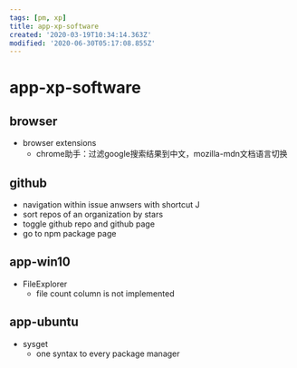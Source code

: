 ```yaml
---
tags: [pm, xp]
title: app-xp-software
created: '2020-03-19T10:34:14.363Z'
modified: '2020-06-30T05:17:08.855Z'
---
```


# app-xp-software

## browser
- browser extensions
  - chrome助手：过滤google搜索结果到中文，mozilla-mdn文档语言切换
  

## github
- navigation within issue anwsers with shortcut J
- sort repos of an organization by stars
- toggle github repo and github page
- go to npm package page

## app-win10
- FileExplorer
  - file count column is not implemented


## app-ubuntu
- sysget
  - one syntax to every package manager

